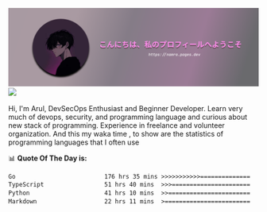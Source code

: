 ![banner](.github/profile-markdown.png)
<img src="https://user-images.githubusercontent.com/73097560/115834477-dbab4500-a447-11eb-908a-139a6edaec5c.gif"></p>

Hi, I'm Arul, DevSecOps Enthusiast and Beginner Developer. Learn very much of devops, security, and programming language and curious about new stack of programming. Experience in freelance and volunteer organization. And this my waka time , to show are the statistics of programming languages that I often use

📊 **Quote Of The Day is:**
<!--START_SECTION:waka-->

```txt
Go                         176 hrs 35 mins >>>>>>>>>>>==============   42.30 %
TypeScript                 51 hrs 40 mins  >>>======================   12.38 %
Python                     41 hrs 10 mins  >>=======================   09.86 %
Markdown                   22 hrs 11 mins  >========================   05.31 %
```

<!--END_SECTION:waka-->
